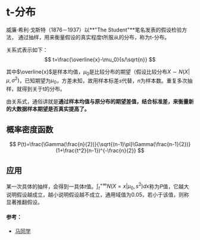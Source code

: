 # t-分布
威廉·希利·戈斯特（1876－1937）以**"The Student"**笔名发表的假设检验方法，
通过抽样，用来衡量假设的真实程度t所服从的分布，称为t-分布。

关系式表示如下：
$$
t=\frac{\overline{x}-\mu_0}{s/\sqrt{n}}
$$

其中$\overline{x}$是样本均值，$\mu_{0}$是比较分布的期望（假设比较分布$X\sim N(X|\mu,\sigma^2)$，已知期望为$\mu_0$，方差未知，故用样本标差$s$代替，$n$为样本数。重复多次抽样，就得到关于t的分布。

由关系式，通俗讲就是**通过样本均值与原分布的期望差值，结合标准差，来衡量新的大数据样本期望是否真实提高了。**

## 概率密度函数

$$
P(t)=\frac{\Gamma(\frac{n}{2})}{\sqrt{(n-1)\pi}\Gamma(\frac{n-1}{2})}(1+\frac{t^2}{n-1})^{-\frac{n}{2}}
$$

## 应用
某一次具体的抽样，会得到一具体$t$值。$\int_{t}^{+\infty}N(X=x|\mu_0,s^2)dx$称为$P$值，它越大说明假设越成立，越小说明假设越不成立，通用域值为$0.05$，若小于该值，则称显著推翻假设。


#### 参考：
- [马同学](https://www.zhihu.com/question/30753175/answer/296723303)
